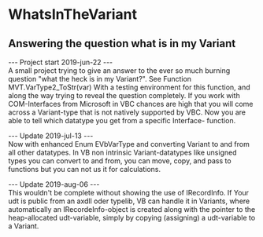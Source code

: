 # WhatsInTheVariant
## Answering the question what is in my Variant
--- Project start 2019-jun-22 ---  
A small project trying to give an answer to the ever so much burning question 
"what the heck is in my Variant?". See Function MVT.VarType2_ToStr(var)
With a testing environment for this function, and along the way trying to 
reveal the question completely.
If you work with COM-Interfaces from Microsoft in VBC chances are high that 
you will come across a Variant-type that is not natively supported by VBC. 
Now you are able to tell which datatype you get from a specific Interface-
function.

--- Update 2019-jul-13 ---  
Now with enhanced Enum EVbVarType and converting Variant to and from all other 
datatypes. In VB non intrinsic Variant-datatypes like unsigned types you can 
convert to and from, you can move, copy, and pass to functions but you can not 
us it for calculations.

--- Update 2019-aug-06 ---  
This wouldn't be complete without showing the use of IRecordInfo. If Your udt is 
public from an axdll oder typelib, VB can handle it in Variants, where automatically 
an IRecordeInfo-object is created along with the pointer to the heap-allocated 
udt-variable, simply by copying (assigning) a udt-variable to a Variant.
